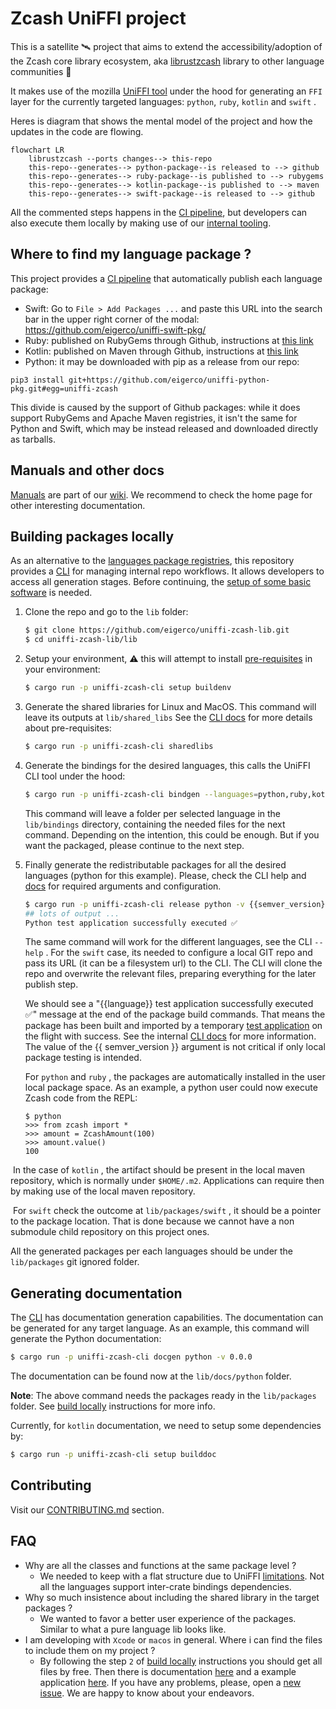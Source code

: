 # <a href="project"></a> Zcash UniFFI project

This is a satellite 🛰️ project that aims to extend the accessibility/adoption of the Zcash core library ecosystem, aka [librustzcash](https://github.com/zcash/librustzcash) library to other language communities :handshake: 

It makes use of the mozilla [UniFFI tool](https://mozilla.github.io/uniffi-rs/) under the hood for generating an `FFI` layer for the currently targeted languages: `python`, `ruby`, `kotlin` and `swift` .

Heres is diagram that shows the mental model of the project and how the updates in the code are flowing.

```mermaid
flowchart LR
    librustzcash --ports changes--> this-repo
    this-repo--generates--> python-package--is released to --> github
    this-repo--generates--> ruby-package--is published to --> rubygems
    this-repo--generates--> kotlin-package--is published to --> maven
    this-repo--generates--> swift-package--is released to --> github

```

All the commented steps happens in the [CI pipeline](./.github/workflows/), but developers can also execute them locally by making use of our [internal tooling](./lib/uniffi-zcash-cli/README.md).

## <a href="where-to-find-packages"></a> Where to find my language package ?

This project provides a [CI pipeline](./.github/workflows/) that automatically publish each language package:

 - Swift: Go to `File > Add Packages ...` and paste this URL into the search bar in the upper right corner of the modal: https://github.com/eigerco/uniffi-swift-pkg/
 - Ruby: published on RubyGems through Github, instructions at [this link](https://github.com/orgs/eigerco/packages/rubygems/zcash)
 - Kotlin: published on Maven through Github, instructions at [this link](https://github.com/eigerco/uniffi-kotlin-pkg/packages/1895780)
 - Python: it may be downloaded with pip as a release from our repo:
```
pip3 install git+https://github.com/eigerco/uniffi-python-pkg.git#egg=uniffi-zcash 
```
This divide is caused by the support of Github packages: while it does support RubyGems and Apache Maven registries, it isn't the same for Python and Swift, which may be instead released and downloaded directly as tarballs.

<!-- * [Pypi](https://pypi.org/) TBD - link to package pypi page when first time publication.
* [Rubygems](https://guides.rubygems.org/) TBD - link to package ruby page when first time publication.
* [maven](https://search.maven.org/) TBD - link to package kotlin page when first time publication.
* [swiftpackageregistry](https://swiftpackageregistry.com/) TBD - link to package swift page when first time publication.
* [swift dependency repository]() TBD - link to package swift page when first time publication. -->

## <a href="manuals-and-docs"></a> Manuals and other docs

 [Manuals](../../wiki/Manuals) are part of our [wiki](../../wiki). We recommend to check the home page for other interesting documentation.

## <a href="building-packages-locally"></a> Building packages locally

As an alternative to the [languages package registries](#-where-to-find-packages), this repository provides a [CLI](./lib/uniffi-zcash-cli/README.md) for managing internal repo workflows. It allows developers to access all generation stages. Before continuing, the [setup of some basic software](./CONTRIBUTING.md#-local-environment-setup) is needed.

1. Clone the repo and go to the `lib` folder:
   ```bash
   $ git clone https://github.com/eigerco/uniffi-zcash-lib.git
   $ cd uniffi-zcash-lib/lib
   ```
2. Setup your environment, ⚠️ this will attempt to install [pre-requisites](./lib/uniffi-zcash-cli/src/setup.rs) in your environment:
   ```bash
   $ cargo run -p uniffi-zcash-cli setup buildenv
   ```

3. Generate the shared libraries for Linux and MacOS. This command will leave its outputs at `lib/shared_libs` 
   See the [CLI docs](./lib/uniffi-zcash-cli/README.md) for more details about pre-requisites:
   
   ```bash
   $ cargo run -p uniffi-zcash-cli sharedlibs
   ```
   
4. Generate the bindings for the desired languages, this calls the UniFFI CLI tool under the hood:
   ```bash
   $ cargo run -p uniffi-zcash-cli bindgen --languages=python,ruby,kotlin,swift
   ```
   This command will leave a folder per selected language in the `lib/bindings` directory, containing the needed files for the next command. Depending on the intention, this could be enough. But if you want the packaged, please continue to the next step.

5. Finally generate the redistributable packages for all the desired languages (python for this example).
   Please, check the CLI help and [docs](./lib/uniffi-zcash-cli/README.md) for required arguments and configuration.

   ```bash
   $ cargo run -p uniffi-zcash-cli release python -v {{semver_version}}
   ## lots of output ...
   Python test application successfully executed ✅
   ```
   The same command will work for the different languages, see the CLI `--help` . For the  `swift` case, its needed to configure a local GIT repo and pass its URL (it can be a filesystem url)  to the CLI. The CLI will clone the repo and overwrite the relevant files, preparing everything for the later publish step.
   
   We should see a "{{language}} test application successfully executed ✅" message at the end of the package build commands. That means the package has been built and imported by a temporary [test application](./lib/uniffi-zcash-cli/templates/) on the flight with success. See the internal [CLI docs](./lib/uniffi-zcash-cli/README.md) for more information. The value of the {{ semver_version }} argument is not critical if only local package testing is intended.
   
   For `python` and `ruby` , the packages are automatically installed in the user local package space. As an example, a python user could now execute Zcash code from the REPL:
   
   ```pyhton
   $ python
   >>> from zcash import *
   >>> amount = ZcashAmount(100)
   >>> amount.value()
   100
   ```

​		In the case of `kotlin` , the artifact should be present in the local maven repository, which is normally under `$HOME/.m2`. Applications can require 	then by making use of the local maven repository.

​		For `swift` check the outcome at `lib/packages/swift` , it should be a pointer to the package location. That is done because we cannot have a non submodule child repository on this project ones.

All the generated packages per each languages should be under the  `lib/packages` git ignored folder.


## <a href="generating-documentation"></a> Generating documentation

The [CLI](./lib/uniffi-zcash-cli/README.md) has documentation generation capabilities. The documentation can be generated for any target language. As an example, this command will generate the Python documentation:

```bash
$ cargo run -p uniffi-zcash-cli docgen python -v 0.0.0
```

The documentation can be found now at the `lib/docs/python` folder.

**Note**: The above command needs the packages ready in the `lib/packages` folder. See [build locally](#-building-the-packages-locally) instructions for more info.

Currently, for `kotlin` documentation, we need to setup some dependencies by:

```bash
$ cargo run -p uniffi-zcash-cli setup builddoc
```

## <a href="contributing"></a> Contributing

Visit our [CONTRIBUTING.md](./CONTRIBUTING.md) section.

## <a href="faq"></a> FAQ

* Why are all the classes and functions at the same package level ?
  * We needed to keep with a flat structure due to UniFFI [limitations](https://mozilla.github.io/uniffi-rs/udl/ext_types.html). Not all the languages support inter-crate bindings dependencies.
* Why so much insistence about including the shared library in the target packages ?
  * We wanted to favor a better user experience of the packages. Similar to what a pure language lib looks like.
* I am developing with `Xcode` or `macos` in general. Where i can find the files to include them on my project ?
  * By following the step `2` of [build locally](#-building-the-packages-locally) instructions you should get all files by free. Then there is documentation [here](https://mozilla.github.io/uniffi-rs/swift/xcode.html) and a example application [here](https://github.com/mozilla/uniffi-rs/tree/main/examples/app/ios). If you have any problems, please, open a [new issue](../../issue/new). We are happy to know about your endeavors.
